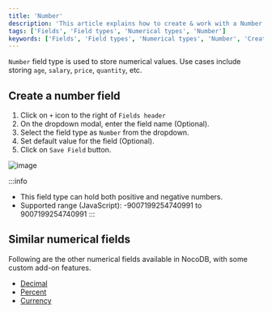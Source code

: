 ```yaml
---
title: 'Number'
description: 'This article explains how to create & work with a Number field.'
tags: ['Fields', 'Field types', 'Numerical types', 'Number']
keywords: ['Fields', 'Field types', 'Numerical types', 'Number', 'Create number field']
---
```



`Number` field type is used to store numerical values. Use cases include storing `age`, `salary`, `price`, `quantity`, etc.

## Create a number field
1. Click on `+` icon to the right of `Fields header`
2. On the dropdown modal, enter the field name (Optional).
3. Select the field type as `Number` from the dropdown.
4. Set default value for the field (Optional).
5. Click on `Save Field` button.

![image](/img/v2/fields/types/number.png)

:::info
- This field type can hold both positive and negative numbers.
- Supported range (JavaScript): -9007199254740991 to 9007199254740991
:::

## Similar numerical fields
Following are the other numerical fields available in NocoDB, with some custom add-on features.
- [Decimal](020.decimal.md)
- [Percent](030.percent.md)
- [Currency](040.currency.md)
